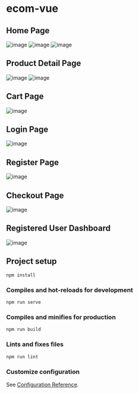 # ecom-vue

## Home Page
![image](https://user-images.githubusercontent.com/62140337/137013803-f0b39183-0deb-4324-82b1-016f1a4942ef.png)
![image](https://user-images.githubusercontent.com/62140337/137013966-340f91ac-bd01-42b7-b008-9beb50f1bee6.png)
![image](https://user-images.githubusercontent.com/62140337/137014034-7ceab87f-15c7-43e4-a307-962550f1983d.png)

## Product Detail Page
![image](https://user-images.githubusercontent.com/62140337/137014240-5106a36d-6276-4926-8ed4-290f8c2a5c40.png)
![image](https://user-images.githubusercontent.com/62140337/137015526-82ba7db5-7ce0-4569-b3d9-28ac4c45f3c2.png)

## Cart Page
![image](https://user-images.githubusercontent.com/62140337/137014393-01681d87-4cee-4c66-a0fb-a4fd3216192d.png)

## Login Page
![image](https://user-images.githubusercontent.com/62140337/137014446-da19ad1c-be17-4c5c-b1c1-f31bfb38982f.png)

## Register Page
![image](https://user-images.githubusercontent.com/62140337/137014468-e51b8837-4584-4d62-a160-65ef4dc47902.png)

## Checkout Page
![image](https://user-images.githubusercontent.com/62140337/137014617-266ebb60-27e0-4e0b-9a72-5664b34e4b48.png)

## Registered User Dashboard
![image](https://user-images.githubusercontent.com/62140337/137015050-e88b72c8-dc7f-4d2d-9bb5-71e2fa885f51.png)



## Project setup
```
npm install
```

### Compiles and hot-reloads for development
```
npm run serve
```

### Compiles and minifies for production
```
npm run build
```

### Lints and fixes files
```
npm run lint
```

### Customize configuration
See [Configuration Reference](https://cli.vuejs.org/config/).
